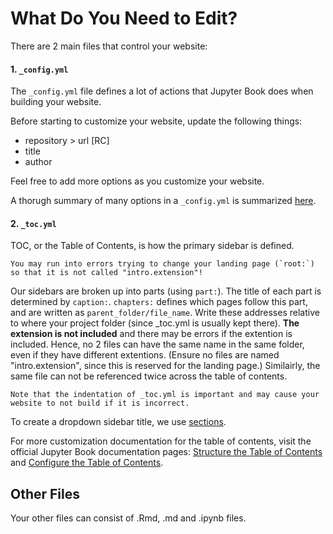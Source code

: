 # What Do You Need to Edit?

There are 2 main files that control your website:

#### 1. `_config.yml`

The `_config.yml` file defines a lot of actions that Jupyter Book does when building your website.

Before starting to customize your website, update the following things:

- repository > url [RC]
- title
- author

Feel free to add more options as you customize your website. 

A thorugh summary of many options in a `_config.yml` is summarized <a href="https://jupyterbook.org/en/stable/customize/config.html" target="_blank">here</a>.

#### 2. `_toc.yml`

TOC, or the Table of Contents, is how the primary sidebar is defined.

```{warning}
You may run into errors trying to change your landing page (`root:`) so that it is not called "intro.extension"!
```

Our sidebars are broken up into parts (using `part:`). The title of each part is determined by `caption:`. `chapters:` defines which pages follow this part, and are written as `parent_folder/file_name`. Write these addresses relative to where your project folder (since _toc.yml is usually kept there). **The extension is not included** and there may be errors if the extention is included. Hence, no 2 files can have the same name in the same folder, even if they have different extentions. (Ensure no files are named "intro.extension", since this is reserved for the landing page.) Similairly, the same file can not be referenced twice across the table of contents.

```{important}
Note that the indentation of _toc.yml is important and may cause your website to not build if it is incorrect.
```

To create a dropdown sidebar title, we use <a href="https://jupyterbook.org/en/stable/structure/configure.html" target="_blank">sections</a>.

<!-- NIA: Clarify and add more options? -->

For more customization documentation for the table of contents, visit the official Jupyter Book documentation pages: <a href="https://jupyterbook.org/en/stable/structure/toc.html" target="_blank">Structure the Table of Contents</a> and <a href="https://jupyterbook.org/en/stable/structure/configure.html" target="_blank">Configure the Table of Contents</a>.

## Other Files

Your other files can consist of .Rmd, .md and .ipynb files. <!-- and more file types? -->

<!-- NIA: Please add on here -->
